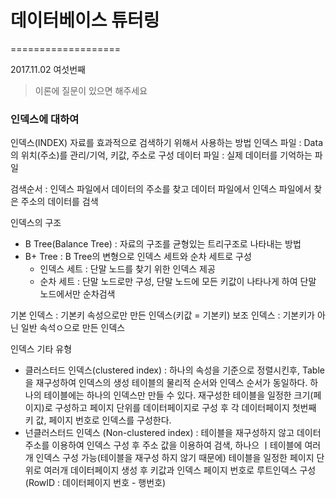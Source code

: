 # 데이터베이스 튜터링
===================

2017.11.02 여섯번째

> 이론에 질문이 있으면 해주세요


### 인덱스에 대하여

인덱스(INDEX)
자료를 효과적으로 검색하기 위해서 사용하는 방법
인덱스 파일 : Data의 위치(주소)를 관리/기억, 키값, 주소로 구성
데이터 파일 : 실제 데이터를 기억하는 파일

검색순서 : 인덱스 파일에서 데이터의 주소를 찾고 데이터 파일에서 인덱스 파일에서 찾은 주소의 데이터를 검색

인덱스의 구조
- B Tree(Balance Tree) : 자료의 구조를 균형있는 트리구조로 나타내는 방법
- B+ Tree : B Tree의 변형으로 인덱스 세트와 순차 세트로 구성
    - 인덱스 세트 : 단말 노드를 찾기 위한 인덱스 제공
    - 순차 세트 : 단말 노드로만 구성, 단말 노드에 모든 키값이 나타나게 하여 단말 노드에서만 순차검색

기본 인덱스 : 기본키 속성으로만 만든 인덱스(키값 = 기본키)
보조 인덱스 : 기본키가 아닌 일반 속석ㅇ으로 만든 인덱스

인덱스 기타 유형
- 클러스터드 인덱스(clustered index) : 하나의 속성을 기준으로 정렬시킨후, Table을 재구성하여 인덱스의 생성 테이블의 물리적 순서와 인덱스 순서가 동일하다. 하나의 테이블에는 하나의 인덱스만 만들 수 있다. 재구성한 테이블을 일정한 크기(페이지)로 구성하고 페이지 단위를 데이터페이지로 구성 후 각 데이터페이지 첫번째 키 값, 페이지 번호로 인덱스를 구성한다.
- 넌클러스터드 인덱스 (Non-clustered index) : 테이블을 재구성하지 않고 데이터 주소를 이용하여 인덱스 구성 후 주소 값을 이용하여 검색, 하나으 ㅣ테이블에 여러개 인덱스 구성 가능(테이블을 재구성 하지 않기 때문에) 테이블을 일정한 페이지 단위로 여러개 데이터페이지 생성 후 키값과 인덱스 페이지 번호로 루트인덱스 구성(RowID : 데이터페이지 번호 - 행번호)
